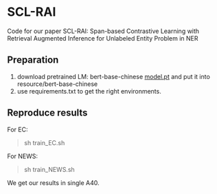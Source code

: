 # SCL-RAI
Code for our paper SCL-RAI: Span-based Contrastive Learning with Retrieval Augmented Inference for Unlabeled Entity Problem in NER

## Preparation
1. download pretrained LM: bert-base-chinese [model.pt](https://drive.google.com/file/d/1dh7yH6YeZNuBCY9-aS3HBf0FFcsfi4AG/view?usp=sharing) and put it into resource/bert-base-chinese
2. use requirements.txt to get the right environments.


## Reproduce results
For EC: 
>sh train_EC.sh

For NEWS: 
>sh train_NEWS.sh


We get our results in single A40.
